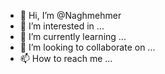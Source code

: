 - 👋 Hi, I’m @Naghmehmer
- 👀 I’m interested in ...
- 🌱 I’m currently learning ...
- 💞️ I’m looking to collaborate on ...
- 📫 How to reach me ...

<!---
Naghmehmer/Naghmehmer is a ✨ special ✨ repository because its `README.md` (this file) appears on your GitHub profile.
You can click the Preview link to take a look at your changes.
--->
